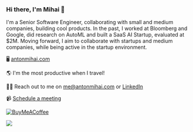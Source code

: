 ### Hi there, I'm Mihai 👋

I'm a Senior Software Engineer, collaborating with small and medium companies, building cool products. In the past, I worked at Bloomberg and Google, did research on AutoML and built a SaaS AI Startup, evaluated at $2M. Moving forward, I aim to collaborate with startups and medium companies, while being active in the startup environment.

🖥️ [antonmihai.com](https://www.antonmihai.com/)

🌎 I'm the most productive when I travel!

✋🏼 Reach out to me on [me@antonmihai.com](mailto:me@antonmihai.com?subject=Hi%20Mihai%2C%20let's%20have%20a%20chat) or [LinkedIn](https://www.linkedin.com/in/mihaianton98/)

📹 [Schedule a meeting](https://www.antonmihai.com/meet)

[![BuyMeACoffee](https://img.shields.io/badge/Buy%20Me%20a%20Coffee-ffdd00?style=for-the-badge&logo=buy-me-a-coffee&logoColor=black)](https://www.buymeacoffee.com/MihaiAnton98) 


![](https://komarev.com/ghpvc/?username=MihaiAnton)

